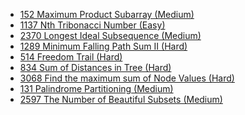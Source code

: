 - [152 Maximum Product Subarray (Medium)](../Year/2024/April/152_Maximum_Product_Subarray_(Medium).cpp)
- [1137 Nth Tribonacci Number (Easy)](../Year/2024/April/1137_Nth_Tribonacci_Number_(Easy).cpp)
- [2370 Longest Ideal Subsequence (Medium)](../Year/2024/April/2370_Longest_Ideal_Subsequence_(Medium).cpp)
- [1289 Minimum Falling Path Sum II (Hard)](../Year/2024/April/1289_Minimum_Falling_Path_Sum_II_(Hard).cpp)
- [514 Freedom Trail (Hard)](../Year/2024/April/514_Freedom_Trail_(Hard).cpp)
- [834 Sum of Distances in Tree (Hard)](../Year/2024/April/834_Sum_of_Distances_in_Tree_(Hard).cpp)
- [3068 Find the maximum sum of Node Values (Hard)](../Year/2024/May/3068_Find_the_maximum_sum_of_Node_Values_(Hard).cpp)
- [131 Palindrome Partitioning (Medium)](../Year/2024/May/131_Palindrome_Partitioning_(Medium).cpp)
- [2597 The Number of Beautiful Subsets (Medium)](../Year/2024/May/2597_Number_of_Beautiful_Subsets_(Medium).cpp)
